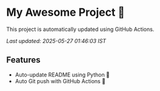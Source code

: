 # My Awesome Project 🚀

This project is automatically updated using GitHub Actions.

_Last updated: 2025-05-27 01:46:03 IST_

## Features
- Auto-update README using Python 🐍
- Auto Git push with GitHub Actions 🤖
